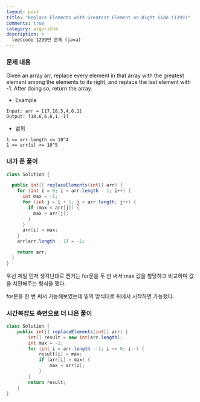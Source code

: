 ```yaml
---
layout: post
title: "Replace Elements with Greatest Element on Right Side (1299)"
comments: true
category: algorithm
description: >
  leetcode 1299번 문제 (java) 
---
```



### 문제 내용

Given an array arr, replace every element in that array with the greatest element among the elements to its right, and replace the last element with -1.
After doing so, return the array.

- Example
~~~
Input: arr = [17,18,5,4,6,1]
Output: [18,6,6,6,1,-1]
~~~
- 범위
~~~
1 <= arr.length <= 10^4
1 <= arr[i] <= 10^5
~~~

### 내가 푼 풀이

~~~java
class Solution {

  public int[] replaceElements(int[] arr) {
    for (int i = 0; i < arr.length - 1; i++) {
      int max = -1;
      for (int j = i + 1; j < arr.length; j++) {
        if (max < arr[j]) {
          max = arr[j];
        }
      }
      arr[i] = max;
    }
    arr[arr.length - 1] = -1;

    return arr;
  }
}
~~~

우선 제일 먼저 생각난대로 짠거는 for문을 두 번 써서 max 값을 할당하고 비교하며 값을 치환해주는 형식을 했다.

for문을 한 번 써서 가능해보였는데 밑의 방식대로 뒤에서 시작하면 가능했다.

### 시간복잡도 측면으로 더 나은 풀이

~~~java
class Solution {
    public int[] replaceElements(int[] arr) {
        int[] result = new int[arr.length];
        int max = -1;
        for (int i = arr.length - 1; i >= 0; i--) {
            result[i] = max;
            if (arr[i] > max) {
                max = arr[i];
            }
        }
        return result;
    }
}
~~~

